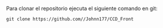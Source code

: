 Para clonar el repositorio ejecuta el siguiente comando en git:
```
git clone https://github.com//Johnn177/CCD_Front
```
